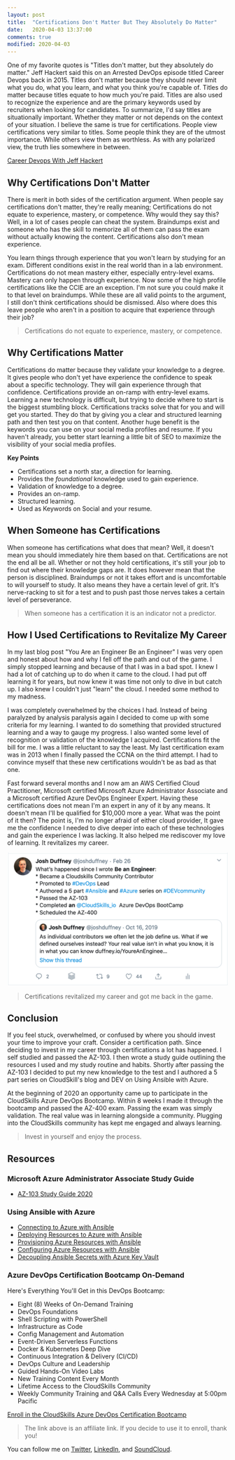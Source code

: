 ```yaml
---
layout: post
title:  "Certifications Don't Matter But They Absolutely Do Matter"
date:   2020-04-03 13:37:00
comments: true
modified: 2020-04-03
---
```


One of my favorite quotes is "Titles don't matter, but they absolutely do matter." Jeff Hackert said this on an Arrested DevOps episode titled Career Devops back in 2015. Titles don't matter because they should never limit what you do, what you learn, and what you think you're capable of. Titles do matter because titles equate to how much you're paid. Titles are also used to recognize the experience and are the primary keywords used by recruiters when looking for candidates. To summarize, I'd say titles are situationally important. Whether they matter or not depends on the context of your situation. I believe the same is true for certifications. People view certifications very similar to titles. Some people think they are of the utmost importance. While others view them as worthless. As with any polarized view, the truth lies somewhere in between.

[Career Devops With Jeff Hackert](https://www.arresteddevops.com/career-devops/)

## Why Certifications Don't Matter

There is merit in both sides of the certification argument. When people say certifications don't matter, they're really meaning; Certifications do not equate to experience, mastery, or competence. Why would they say this? Well, in a lot of cases people can cheat the system. Braindumps exist and someone who has the skill to memorize all of them can pass the exam without actually knowing the content. Certifications also don't mean experience.

You learn things through experience that you won't learn by studying for an exam. Different conditions exist in the real world than in a lab environment. Certifications do not mean mastery either, especially entry-level exams. Mastery can only happen through experience. Now some of the high profile certifications like the CCIE are an exception. I'm not sure you could make it to that level on braindumps. While these are all valid points to the argument, I still don't think certifications should be dismissed. Also where does this leave people who aren't in a position to acquire that experience through their job?

> Certifications do not equate to experience, mastery, or competence.

## Why Certifications Matter

Certifications do matter because they validate your knowledge to a degree. It gives people who don't yet have experience the confidence to speak about a specific technology. They will gain experience through that confidence. Certifications provide an on-ramp with entry-level exams. Learning a new technology is difficult, but trying to decide where to start is the biggest stumbling block. Certifications tracks solve that for you and will get you started. They do that by giving you a clear and structured learning path and then test you on that content. Another huge benefit is the keywords you can use on your social media profiles and resume. If you haven't already, you better start learning a little bit of SEO to maximize the visibility of your social media profiles.

**Key Points**

* Certifications set a north star, a direction for learning.
* Provides the _foundational_ knowledge used to gain experience.
* Validation of knowledge to a degree.
* Provides an on-ramp.
* Structured learning.
* Used as Keywords on Social and your resume.

## When Someone has Certifications

When someone has certifications what does that mean? Well, it doesn't mean you should immediately hire them based on that. Certifications are not the end all be all. Whether or not they hold certifications, it's still your job to find out where their knowledge gaps are. It does however mean that the person is disciplined. Braindumps or not it takes effort and is uncomfortable to will yourself to study. It also means they have a certain level of grit. It's nerve-racking to sit for a test and to push past those nerves takes a certain level of perseverance.

> When someone has a certification it is an indicator not a predictor.

## How I Used Certifications to Revitalize My Career

In my last blog post "You Are an Engineer Be an Engineer" I was very open and honest about how and why I fell off the path and out of the game. I simply stopped learning and because of that I was in a bad spot. I knew I had a lot of catching up to do when it came to the cloud. I had put off learning it for years, but now knew it was time not only to dive in but catch up. I also knew I couldn't just "learn" the cloud. I needed some method to my madness.

I was completely overwhelmed by the choices I had. Instead of being paralyzed by analysis paralysis again I decided to come up with some criteria for my learning. I wanted to do something that provided structured learning and a way to gauge my progress. I also wanted some level of recognition or validation of the knowledge I acquired.  Certifications fit the bill for me. I was a little reluctant to say the least. My last certification exam was in 2013 when I finally passed the CCNA on the third attempt. I had to convince myself that these new certifications wouldn't be as bad as that one.

Fast forward several months and I now am an AWS Certified Cloud Practitioner, Microsoft certified Microsoft Azure Administrator Associate and a Microsoft certified Azure DevOps Engineer Expert. Having these certifications does not mean I'm an expert in any of it by any means. It doesn't mean I'll be qualified for $10,000 more a year. What was the point of it then? The point is, I'm no longer afraid of either cloud provider, It gave me the confidence I needed to dive deeper into each of these technologies and gain the experience I was lacking. It also helped me rediscover my love of learning. It revitalizes my career.

[![Since Be an Engineer](/images/posts/certifications-dont-matter/sincebeanengineer.png "sincebeanengineer")](https://twitter.com/joshduffney/status/1232714246930210816?s=20)

> Certifications revitalized my career and got me back in the game.

## Conclusion

If you feel stuck, overwhelmed, or confused by where you should invest your time to improve your craft. Consider a certification path. Since deciding to invest in my career through certifications a lot has happened. I self studied and passed the AZ-103. I then wrote a study guide outlining the resources I used and my study routine and habits. Shortly after passing the AZ-103 I decided to put my new knowledge to the test and I authored a 5 part series on CloudSkill's blog and DEV  on Using Ansible with Azure.

At the beginning of 2020 an opportunity came up to participate in the CloudSkills Azure DevOps Bootcamp. Within 8 weeks I made it through the bootcamp and passed the AZ-400 exam. Passing the exam was simply validation. The real value was in learning alongside a community. Plugging into the CloudSkills community has kept me engaged and always learning.

> Invest in yourself and enjoy the process.

## Resources

### Microsoft Azure Administrator Associate Study Guide

* [AZ-103 Study Guide 2020](http://duffney.io/AZ103-StudyGuide)

### Using Ansible with Azure

* [Connecting to Azure with Ansible](https://dev.to/cloudskills/connecting-to-azure-with-ansible-22g2)
* [Deploying Resources to Azure with Ansible](https://dev.to/cloudskills/deploying-resources-to-azure-with-ansible-1pon)
* [Provisioning Azure Resources with Ansible ](https://dev.to/cloudskills/provisioning-azure-resources-with-ansible-be2)
* [Configuring Azure Resources with Ansible ](https://dev.to/cloudskills/configuring-azure-resources-with-ansible-gpn)
* [Decoupling Ansible Secrets with Azure Key Vault](https://dev.to/cloudskills/decoupling-ansible-secrets-with-azure-key-vault-2g7l)

### Azure DevOps Certification Bootcamp On-Demand

Here's Everything You'll Get in this DevOps Bootcamp:

* Eight (8) Weeks of On-Demand Training
* DevOps Foundations
* Shell Scripting with PowerShell
* Infrastructure as Code
* Config Management and Automation
* Event-Driven Serverless Functions
* Docker & Kubernetes Deep Dive
* Continuous Integration & Delivery (CI/CD)
* DevOps Culture and Leadership
* Guided Hands-On Video Labs
* New Training Content Every Month
* Lifetime Access to the CloudSkills Community
* Weekly Community Training and Q&A Calls Every Wednesday at 5:00pm Pacific

[Enroll in the CloudSkills Azure DevOps Certification Bootcamp](https://portal.cloudskills.io/a/23659/Edn49eNg)

> The link above is an affiliate link. If you decide to use it to enroll, thank you!

You can follow me on [Twitter](https://twitter.com/joshduffney), [LinkedIn](https://www.linkedin.com/in/joshduffney/), and [SoundCloud](https://soundcloud.com/duffney_io).
